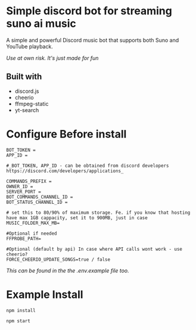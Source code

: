 # Simple discord bot for streaming suno ai music

A simple and powerful Discord music bot that supports both Suno and YouTube playback.

_Use at own risk. It's just made for fun_

## Built with

- discord.js
- cheerio
- ffmpeg-static
- yt-search

# Configure Before install

```
BOT_TOKEN =
APP_ID =

#_BOT_TOKEN, APP_ID - can be obtained from discord developers
https://discord.com/developers/applications_

COMMANDS_PREFIX =
OWNER_ID =
SERVER_PORT =
BOT_COMMANDS_CHANNEL_ID =
BOT_STATUS_CHANNEL_ID =

# set this to 80/90% of maximum storage. Fe. if you know that hosting have max 1GB cappacity, set it to 900MB, just in case
MUSIC_FOLDER_MAX_MB=

#Optional if needed
FFPROBE_PATH=

#Optional (default by api) In case where API calls wont work - use cheerio?
FORCE_CHEERIO_UPDATE_SONGS=true / false
```

_This can be found in the the .env.example file too._

# Example Install

`npm install`

`npm start`
